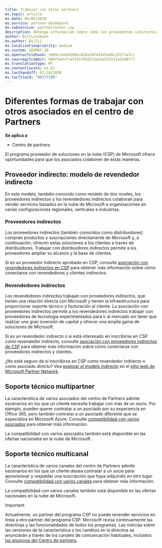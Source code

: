 ```yaml
---
title: Trabajar con otros partners
ms.topic: article
ms.date: 06/05/2020
ms.service: partner-dashboard
ms.subservice: partnercenter-csp
description: Obtenga información sobre cómo los proveedores indirectos se asocian con distribuidores indirectos en el programa proveedor de soluciones en la nube (CSP) y determine qué rol es el adecuado para usted.
author: BillLinzbach
ms.author: BillLi
ms.localizationpriority: medium
ms.custom: SEOMAY.20
ms.openlocfilehash: 1089c2eeb419bbc826a3df433d3ed6c25273a7cc
ms.sourcegitcommit: 9d0f5e6cfcaf191f95d153ae3a53fef1ab3d6f77
ms.translationtype: MT
ms.contentlocale: es-ES
ms.lasthandoff: 07/14/2020
ms.locfileid: "86377199"
---
```

# <a name="different-ways-you-can-work-with-other-partners-in-partner-center"></a>Diferentes formas de trabajar con otros asociados en el centro de Partners

**Se aplica a**

- Centro de partners

El programa proveedor de soluciones en la nube (CSP) de Microsoft ofrece oportunidades para que los asociados colaboren de estas maneras.

## <a name="indirect-provider-indirect-reseller-model"></a>Proveedor indirecto: modelo de revendedor indirecto

En este modelo, también conocido como modelo de dos niveles, los proveedores indirectos y los revendedores indirectos colaboran para vender servicios basados en la nube de Microsoft a organizaciones en varias configuraciones regionales, verticales e industrias. 

### <a name="indirect-providers"></a>Proveedores indirectos

Los proveedores indirectos (también conocidos como distribuidores) compran productos y suscripciones directamente de Microsoft y, a continuación, ofrecen estas soluciones a los clientes a través de distribuidores. Trabajar con distribuidores indirectos permite a los proveedores ampliar su alcance y la base de clientes. 

Si es un proveedor indirecto aprobado en CSP, consulte [asociación con revendedores indirectos en CSP](indirect-provider-tasks-in-partner-center.md) para obtener más información sobre cómo conectarse con revendedores y clientes indirectos. 

### <a name="indirect-resellers"></a>Revendedores indirectos

Los revendedores indirectos trabajan con proveedores indirectos, que tienen una relación directa con Microsoft y tienen la infraestructura para proporcionar soporte técnico y facturación al cliente. La asociación con proveedores indirectos permite a los revendedores indirectos trabajar con proveedores de tecnología experimentados para ir al mercado sin tener que realizar una gran inversión de capital y ofrecer una amplia gama de soluciones de Microsoft. 

Si es un revendedor indirecto o si está interesado en inscribirse en CSP como revendedor indirecto, consulte [asociación con proveedores indirectos de CSP](indirect-reseller-tasks-in-partner-center.md) para obtener más información sobre cómo conectarse con proveedores indirectos y clientes.

¿No está seguro de si inscribirse en CSP como revendedor indirecto o como asociado directo? Vea [explorar el modelo indirecto](https://partner.microsoft.com/cloud-solution-provider/indirect) en el [sitio web de Microsoft Partner Network](https://partner.microsoft.com).   

## <a name="multi-partner-support"></a>Soporte técnico multipartner

La característica de varios asociados del centro de Partners admite escenarios en los que un cliente necesita trabajar con más de un socio. Por ejemplo, pueden querer contratar a un asociado por su experiencia en Office 365, pero también contratar a un asociado diferente que se especializa en Microsoft Azure. Consulte [compatibilidad con varios asociados](multipartner.md) para obtener más información.

La compatibilidad con varios asociados también está disponible en las ofertas nacionales en la nube de Microsoft. 

## <a name="multi-channel-support"></a>Soporte técnico multicanal

La característica de varios canales del centro de Partners admite escenarios en los que un cliente desea contratar a un socio para aprovisionar y respaldar una suscripción que haya adquirido en otro lugar. Consulte [compatibilidad con varios canales](multichannel.md) para obtener más información.

La compatibilidad con varios canales también está disponible en las ofertas nacionales en la nube de Microsoft.

> [!IMPORTANT]  
> Actualmente, un partner del programa CSP no puede revender servicios en línea a otro partner del programa CSP. Microsoft revisa continuamente las directivas y las funcionalidades de todos los programas. Las noticias sobre las versiones de la característica o los cambios en la directiva se anunciarán a través de los canales de comunicación habituales, incluidos [los anuncios del Centro de partners](announcements/index.md).
